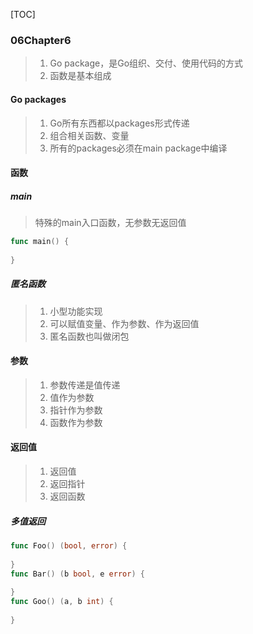[TOC]

### 06Chapter6

> 1.  Go package，是Go组织、交付、使用代码的方式
> 2. 函数是基本组成

#### Go packages

> 1. Go所有东西都以packages形式传递
> 2. 组合相关函数、变量
> 3. 所有的packages必须在main package中编译

#### 函数

##### main

> 特殊的main入口函数，无参数无返回值

~~~go
func main() {
    
}
~~~

##### 匿名函数

> 1. 小型功能实现
> 2. 可以赋值变量、作为参数、作为返回值
> 3. 匿名函数也叫做闭包

#### 参数

> 1. 参数传递是值传递
> 2. 值作为参数
> 3. 指针作为参数
> 4. 函数作为参数

#### 返回值

> 1. 返回值
> 2. 返回指针
> 3. 返回函数

##### 多值返回

~~~go
func Foo() (bool, error) {
    
}
func Bar() (b bool, e error) {
    
}
func Goo() (a, b int) {
    
}
~~~
